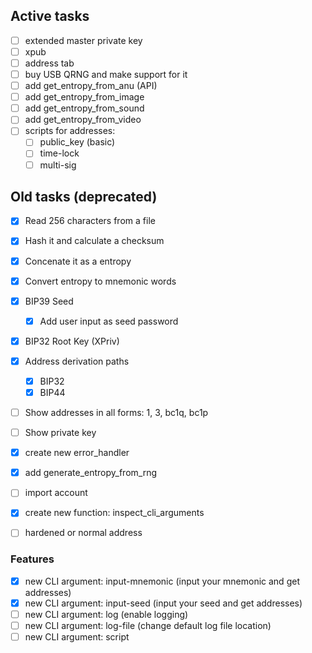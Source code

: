 ## Active tasks

- [ ] extended master private key
- [ ] xpub
- [ ] address tab
- [ ] buy USB QRNG and make support for it
- [ ] add get_entropy_from_anu (API)
- [ ] add get_entropy_from_image
- [ ] add get_entropy_from_sound
- [ ] add get_entropy_from_video
- [ ] scripts for addresses:
    - [ ] public_key (basic)
    - [ ] time-lock
    - [ ] multi-sig

## Old tasks (deprecated) 

- [x] Read 256 characters from a file
- [x] Hash it and calculate a checksum
- [x] Concenate it as a entropy
- [x] Convert entropy to mnemonic words
- [x] BIP39 Seed
    - [x] Add user input as seed password
- [x] BIP32 Root Key (XPriv)
- [x] Address derivation paths
    - [x] BIP32
    - [x] BIP44
- [ ] Show addresses in all forms: 1, 3, bc1q, bc1p
- [ ] Show private key
- [x] create new error_handler
- [x] add generate_entropy_from_rng
- [ ] import account
- [x] create new function: inspect_cli_arguments
- [ ] hardened or normal address




### Features

- [x] new CLI argument: input-mnemonic (input your mnemonic and get addresses)
- [x] new CLI argument: input-seed (input your seed and get addresses)
- [ ] new CLI argument: log (enable logging)
- [ ] new CLI argument: log-file (change default log file location)
- [ ] new CLI argument: script
